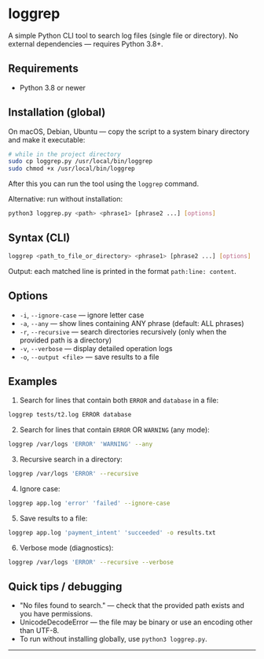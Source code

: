 # loggrep

A simple Python CLI tool to search log files (single file or directory).
No external dependencies — requires Python 3.8+.

## Requirements

- Python 3.8 or newer

## Installation (global)

On macOS, Debian, Ubuntu — copy the script to a system binary directory and make it executable:

```sh
# while in the project directory
sudo cp loggrep.py /usr/local/bin/loggrep
sudo chmod +x /usr/local/bin/loggrep
```

After this you can run the tool using the `loggrep` command.

Alternative: run without installation:

```sh
python3 loggrep.py <path> <phrase1> [phrase2 ...] [options]
```

## Syntax (CLI)

```sh
loggrep <path_to_file_or_directory> <phrase1> [phrase2 ...] [options]
```

Output: each matched line is printed in the format `path:line: content`.

## Options

- `-i`, `--ignore-case` — ignore letter case
- `-a`, `--any` — show lines containing ANY phrase (default: ALL phrases)
- `-r`, `--recursive` — search directories recursively (only when the provided path is a directory)
- `-v`, `--verbose` — display detailed operation logs
- `-o`, `--output <file>` — save results to a file

## Examples

1. Search for lines that contain both `ERROR` and `database` in a file:

```sh
loggrep tests/t2.log ERROR database
```

2. Search for lines that contain `ERROR` OR `WARNING` (any mode):

```sh
loggrep /var/logs 'ERROR' 'WARNING' --any
```

3. Recursive search in a directory:

```sh
loggrep /var/logs 'ERROR' --recursive
```

4. Ignore case:

```sh
loggrep app.log 'error' 'failed' --ignore-case
```

5. Save results to a file:

```sh
loggrep app.log 'payment_intent' 'succeeded' -o results.txt
```

6. Verbose mode (diagnostics):

```sh
loggrep /var/logs 'ERROR' --recursive --verbose
```

## Quick tips / debugging

- "No files found to search." — check that the provided path exists and you have permissions.
- UnicodeDecodeError — the file may be binary or use an encoding other than UTF-8.
- To run without installing globally, use `python3 loggrep.py`.

---
